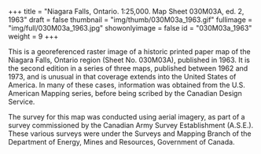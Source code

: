 +++
title = "Niagara Falls, Ontario. 1:25,000. Map Sheet 030M03A, ed. 2, 1963"
draft = false
thumbnail = "img/thumb/030M03a_1963.gif"
fullimage = "img/full/030M03a_1963.jpg"
showonlyimage = false
id = "030M03a_1963"
weight = 9
+++

This is a georeferenced raster image of a historic printed paper map of the Niagara Falls, Ontario region (Sheet No. 030M03A), published in 1963. It is the second edition in a series of three maps, published between 1962 and 1973, and is unusual in that coverage extends into the United States of America. In many of these cases, information was obtained from the U.S. American Mapping series, before being scribed by the Canadian Design Service.
<!--more-->

The survey for this map was conducted using aerial imagery, as part of a survey commissioned by the Canadian Army Survey Establishment (A.S.E.). These various surveys were under the Surveys and Mapping Branch of the Department of Energy, Mines and Resources, Government of Canada.

<!-- [View in Scholars GeoPortal](http://geo.scholarsportal.info/#r/details/_uri@=) | [Download original](http://geo.scholarsportal.info/proxy.html?http:__maps.scholarsportal.info/files/images/OpenContent/) -->